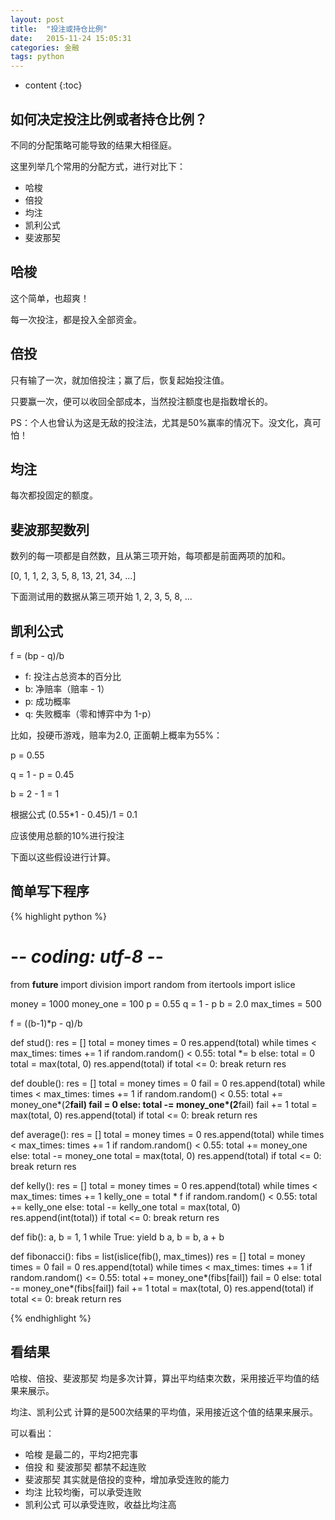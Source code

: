 ```yaml
---
layout: post
title:  "投注或持仓比例"
date:   2015-11-24 15:05:31
categories: 金融
tags: python
---
```


* content
{:toc}


## 如何决定投注比例或者持仓比例？

不同的分配策略可能导致的结果大相径庭。

这里列举几个常用的分配方式，进行对比下：

* 哈梭
* 倍投
* 均注
* 凯利公式
* 斐波那契

## 哈梭

这个简单，也超爽！

每一次投注，都是投入全部资金。

## 倍投

只有输了一次，就加倍投注；赢了后，恢复起始投注值。

只要赢一次，便可以收回全部成本，当然投注额度也是指数增长的。

PS：个人也曾认为这是无敌的投注法，尤其是50%赢率的情况下。没文化，真可怕！

## 均注

每次都投固定的额度。

## 斐波那契数列

数列的每一项都是自然数，且从第三项开始，每项都是前面两项的加和。

[0, 1, 1, 2, 3, 5, 8, 13, 21, 34, ...]

下面测试用的数据从第三项开始 1, 2, 3, 5, 8, ...

## 凯利公式

f = (bp - q)/b

* f: 投注占总资本的百分比
* b: 净赔率（赔率 - 1）
* p: 成功概率
* q: 失败概率（零和博弈中为 1-p）

比如，投硬币游戏，赔率为2.0, 正面朝上概率为55%：

p = 0.55

q = 1 - p = 0.45

b = 2 - 1 = 1

根据公式 (0.55*1 - 0.45)/1 = 0.1

应该使用总额的10%进行投注

下面以这些假设进行计算。


## 简单写下程序

{% highlight python %}

# -*- coding: utf-8 -*-
from __future__ import division
import random
from itertools import islice


money = 1000
money_one = 100
p = 0.55
q = 1 - p
b = 2.0
max_times = 500

f = ((b-1)*p - q)/b

def stud():
    res = []
    total = money
    times = 0
    res.append(total)
    while times < max_times:
        times += 1
        if random.random() < 0.55:
            total *= b
        else:
            total = 0
        total = max(total, 0)
        res.append(total)
        if total <= 0:
            break
    return res


def double():
    res = []
    total = money
    times = 0
    fail = 0
    res.append(total)
    while times < max_times:
        times += 1
        if random.random() < 0.55:
            total += money_one*(2**fail)
            fail = 0
        else:
            total -= money_one*(2**fail)
            fail += 1
        total = max(total, 0)
        res.append(total)
        if total <= 0:
            break
    return res


def average():
    res = []
    total = money
    times = 0
    res.append(total)
    while times < max_times:
        times += 1
        if random.random() < 0.55:
            total += money_one
        else:
            total -= money_one
        total = max(total, 0)
        res.append(total)
        if total <= 0:
            break
    return res


def kelly():
    res = []
    total = money
    times = 0
    res.append(total)
    while times < max_times:
        times += 1
        kelly_one = total * f
        if random.random() < 0.55:
            total += kelly_one
        else:
            total -= kelly_one
        total = max(total, 0)
        res.append(int(total))
        if total <= 0:
            break
    return res


def fib():
    a, b = 1, 1
    while True:
        yield b
        a, b = b, a + b


def fibonacci():
    fibs = list(islice(fib(), max_times))
    res = []
    total = money
    times = 0
    fail = 0
    res.append(total)
    while times < max_times:
        times += 1
        if random.random() <= 0.55:
            total += money_one*(fibs[fail])
            fail = 0
        else:
            total -= money_one*(fibs[fail])
            fail += 1
        total = max(total, 0)
        res.append(total)
        if total <= 0:
            break
    return res

{% endhighlight %}

## 看结果

哈梭、倍投、斐波那契 均是多次计算，算出平均结束次数，采用接近平均值的结果来展示。

均注、凯利公式  计算的是500次结果的平均值，采用接近这个值的结果来展示。

可以看出：

* 哈梭 是最二的，平均2把完事
* 倍投 和 斐波那契 都禁不起连败
* 斐波那契 其实就是倍投的变种，增加承受连败的能力
* 均注 比较均衡，可以承受连败
* 凯利公式 可以承受连败，收益比均注高



<div id="mainx" style="height:500px;"> </div>
<script src="http://echarts.baidu.com/build/dist/echarts-all.js"></script>
<script type="text/javascript">
// 基于准备好的dom，初始化echarts图表
var myChart = echarts.init(document.getElementById('mainx'));

var option = {
    tooltip: {
        show: true
    },
    legend: {
        data:['fibonacci', 'double', 'kelly', 'average', 'stud']
    },
    xAxis : [
        {
            type : 'category',
            data : [0, 1, 2, 3, 4, 5, 6, 7, 8, 9, 10, 11, 12, 13, 14, 15, 16, 17, 18, 19, 20, 21, 22, 23, 24, 25, 26, 27, 28, 29, 30, 31, 32, 33, 34, 35, 36, 37, 38, 39, 40, 41, 42, 43, 44, 45, 46, 47, 48, 49, 50, 51, 52, 53, 54, 55, 56, 57, 58, 59, 60, 61, 62, 63, 64, 65, 66, 67, 68, 69, 70, 71, 72, 73, 74, 75, 76, 77, 78, 79, 80, 81, 82, 83, 84, 85, 86, 87, 88, 89, 90, 91, 92, 93, 94, 95, 96, 97, 98, 99, 100, 101, 102, 103, 104, 105, 106, 107, 108, 109, 110, 111, 112, 113, 114, 115, 116, 117, 118, 119, 120, 121, 122, 123, 124, 125, 126, 127, 128, 129, 130, 131, 132, 133, 134, 135, 136, 137, 138, 139, 140, 141, 142, 143, 144, 145, 146, 147, 148, 149, 150, 151, 152, 153, 154, 155, 156, 157, 158, 159, 160, 161, 162, 163, 164, 165, 166, 167, 168, 169, 170, 171, 172, 173, 174, 175, 176, 177, 178, 179, 180, 181, 182, 183, 184, 185, 186, 187, 188, 189, 190, 191, 192, 193, 194, 195, 196, 197, 198, 199, 200, 201, 202, 203, 204, 205, 206, 207, 208, 209, 210, 211, 212, 213, 214, 215, 216, 217, 218, 219, 220, 221, 222, 223, 224, 225, 226, 227, 228, 229, 230, 231, 232, 233, 234, 235, 236, 237, 238, 239, 240, 241, 242, 243, 244, 245, 246, 247, 248, 249, 250, 251, 252, 253, 254, 255, 256, 257, 258, 259, 260, 261, 262, 263, 264, 265, 266, 267, 268, 269, 270, 271, 272, 273, 274, 275, 276, 277, 278, 279, 280, 281, 282, 283, 284, 285, 286, 287, 288, 289, 290, 291, 292, 293, 294, 295, 296, 297, 298, 299, 300, 301, 302, 303, 304, 305, 306, 307, 308, 309, 310, 311, 312, 313, 314, 315, 316, 317, 318, 319, 320, 321, 322, 323, 324, 325, 326, 327, 328, 329, 330, 331, 332, 333, 334, 335, 336, 337, 338, 339, 340, 341, 342, 343, 344, 345, 346, 347, 348, 349, 350, 351, 352, 353, 354, 355, 356, 357, 358, 359, 360, 361, 362, 363, 364, 365, 366, 367, 368, 369, 370, 371, 372, 373, 374, 375, 376, 377, 378, 379, 380, 381, 382, 383, 384, 385, 386, 387, 388, 389, 390, 391, 392, 393, 394, 395, 396, 397, 398, 399, 400, 401, 402, 403, 404, 405, 406, 407, 408, 409, 410, 411, 412, 413, 414, 415, 416, 417, 418, 419, 420, 421, 422, 423, 424, 425, 426, 427, 428, 429, 430, 431, 432, 433, 434, 435, 436, 437, 438, 439, 440, 441, 442, 443, 444, 445, 446, 447, 448, 449, 450, 451, 452, 453, 454, 455, 456, 457, 458, 459, 460, 461, 462, 463, 464, 465, 466, 467, 468, 469, 470, 471, 472, 473, 474, 475, 476, 477, 478, 479, 480, 481, 482, 483, 484, 485, 486, 487, 488, 489, 490, 491, 492, 493, 494, 495, 496, 497, 498, 499]
        }
    ],
    yAxis : [
        {
            type : 'money'
        }
    ],
    series : [
        {
            "name":"fibonacci",
            "type":"line",
            "data":[1000, 900, 1100, 1000, 800, 1100, 1200, 1300, 1200, 1400, 1500, 1600, 1500, 1300, 1000, 1500, 1600, 1500, 1700, 1600, 1800, 1700, 1900, 2000, 2100, 2000, 1800, 1500, 2000, 2100, 2200, 2300, 2400, 2500, 2600, 2700, 2600, 2800, 2900, 3000, 3100, 3200, 3100, 2900, 2600, 3100, 3000, 3200, 3100, 2900, 2600, 3100, 3000, 2800, 2500, 3000, 3100, 3200, 3300, 3400, 3500, 3600, 3500, 3700, 3800, 3700, 3500, 3200, 3700, 3800, 3900, 4000, 4100, 4000, 3800, 4100, 4000, 4200, 4100, 4300, 4200, 4400, 4300, 4100, 4400, 4300, 4100, 4400, 4500, 4600, 4500, 4700, 4800, 4700, 4500, 4800, 4700, 4900, 4800, 5000, 5100, 5200, 5100, 5300, 5400, 5500, 5600, 5500, 5300, 5000, 5500, 5600, 5700, 5800, 5700, 5900, 6000, 6100, 6200, 6100, 6300, 6400, 6500, 6600, 6700, 6600, 6800, 6900, 6800, 7000, 7100, 7200, 7300, 7200, 7400, 7500, 7600, 7700, 7600, 7400, 7700, 7600, 7400, 7100, 6600, 5800, 4500, 6600, 6500, 6700, 6800, 6900, 7000, 6900, 6700, 6400, 5900, 6700, 6800, 6900, 6800, 7000, 7100, 7200, 7300, 7200, 7000, 7300, 7400, 7500, 7600, 7700, 7600, 7400, 7700, 7800, 7700, 7500, 7200, 7700, 7800, 7700, 7500, 7200, 7700, 7600, 7800, 7900, 7800, 7600, 7300, 7800, 7900, 7800, 7600, 7900, 8000, 7900, 8100, 8200, 8300, 8200, 8400, 8300, 8100, 8400, 8500, 8400, 8600, 8700, 8600, 8800, 8700, 8900, 8800, 8600, 8300, 7800, 8600, 8700, 8600, 8400, 8700, 8600, 8400, 8700, 8800, 8900, 8800, 8600, 8900, 9000, 8900, 8700, 9000, 9100, 9000, 8800, 8500, 8000, 7200, 5900, 3800, 400, 0]
        },
        {
            "name":"double",
            "type":"line",
            "data":[1000, 1100, 1200, 1300, 1200, 1400, 1500, 1600, 1700, 1600, 1800, 1900, 1800, 2000, 1900, 2100, 2000, 2200, 2300, 2200, 2400, 2500, 2600, 2500, 2700, 2800, 2700, 2500, 2100, 2900, 3000, 3100, 3000, 3200, 3100, 2900, 3300, 3200, 3000, 2600, 1800, 200, 3400, 3300, 3500, 3600, 3700, 3800, 3900, 4000, 3900, 4100, 4000, 3800, 4200, 4300, 4200, 4400, 4300, 4500, 4600, 4700, 4600, 4800, 4700, 4900, 4800, 4600, 5000, 4900, 4700, 4300, 3500, 1900, 5100, 5000, 5200, 5300, 5400, 5500, 5600, 5500, 5300, 5700, 5600, 5400, 5000, 5800, 5900, 5800, 5600, 5200, 4400, 6000, 5900, 6100, 6200, 6100, 6300, 6200, 6400, 6500, 6400, 6600, 6500, 6300, 5900, 6700, 6800, 6700, 6900, 7000, 7100, 7200, 7300, 7200, 7000, 6600, 5800, 4200, 7400, 7500, 7400, 7600, 7500, 7300, 6900, 7700, 7800, 7700, 7900, 7800, 8000, 7900, 7700, 8100, 8000, 8200, 8100, 7900, 8300, 8400, 8500, 8400, 8200, 7800, 8600, 8700, 8600, 8800, 8700, 8900, 9000, 9100, 9200, 9100, 8900, 9300, 9400, 9500, 9600, 9700, 9800, 9700, 9500, 9900, 10000, 9900, 10100, 10200, 10100, 10300, 10200, 10000, 10400, 10500, 10600, 10700, 10600, 10400, 10800, 10700, 10500, 10900, 11000, 11100, 11200, 11100, 11300, 11400, 11500, 11400, 11200, 10800, 10000, 8400, 5200, 0]
        },
        {
            "name":"kelly",
            "type":"line",
            "data": [1000, 1050, 1102, 1047, 995, 945, 897, 942, 895, 850, 808, 767, 806, 846, 889, 933, 980, 1029, 1080, 1026, 975, 926, 972, 1021, 1072, 1126, 1069, 1016, 965, 917, 871, 827, 786, 825, 784, 745, 708, 743, 780, 819, 778, 739, 776, 737, 774, 813, 772, 734, 770, 809, 768, 807, 847, 805, 845, 803, 843, 801, 841, 799, 759, 721, 685, 719, 755, 717, 681, 647, 615, 584, 555, 527, 501, 526, 552, 525, 551, 523, 549, 522, 548, 521, 495, 519, 545, 573, 544, 517, 543, 570, 598, 568, 597, 627, 658, 691, 656, 623, 655, 622, 653, 686, 651, 684, 650, 617, 648, 616, 585, 556, 583, 554, 526, 500, 475, 499, 524, 498, 473, 449, 472, 495, 520, 494, 469, 446, 468, 445, 467, 443, 466, 489, 465, 441, 419, 398, 418, 397, 417, 396, 376, 358, 375, 357, 374, 393, 374, 392, 373, 354, 336, 353, 371, 389, 370, 388, 369, 350, 368, 350, 367, 385, 405, 384, 404, 383, 403, 423, 402, 422, 443, 465, 488, 464, 487, 463, 486, 510, 485, 509, 483, 508, 533, 560, 532, 558, 586, 557, 585, 556, 583, 613, 643, 611, 580, 551, 579, 550, 578, 606, 576, 547, 520, 494, 469, 493, 517, 543, 516, 542, 569, 540, 513, 539, 566, 594, 624, 655, 623, 654, 686, 721, 757, 795, 835, 793, 753, 791, 830, 789, 828, 870, 826, 868, 824, 865, 909, 863, 820, 861, 904, 949, 902, 947, 994, 945, 992, 1042, 1094, 1039, 1091, 1036, 1088, 1143, 1200, 1140, 1197, 1137, 1080, 1134, 1191, 1131, 1188, 1247, 1185, 1126, 1182, 1241, 1303, 1368, 1437, 1365, 1297, 1361, 1293, 1229, 1290, 1355, 1422, 1493, 1568, 1490, 1564, 1642, 1725, 1811, 1901, 1806, 1897, 1802, 1892, 1987, 2086, 1982, 2081, 2185, 2076, 2179, 2288, 2403, 2523, 2649, 2782, 2921, 2775, 2636, 2768, 2906, 2761, 2899, 3044, 3196, 3356, 3188, 3347, 3515, 3691, 3875, 3681, 3865, 4059, 4262, 4475, 4251, 4464, 4687, 4452, 4675, 4441, 4219, 4008, 4209, 4419, 4640, 4872, 5116, 4860, 4617, 4386, 4605, 4375, 4594, 4364, 4582, 4812, 4571, 4342, 4560, 4788, 5027, 4776, 5014, 4764, 4525, 4299, 4084, 3880, 4074, 4278, 4492, 4716, 4480, 4704, 4469, 4246, 4033, 3832, 4023, 4224, 4013, 3813, 4003, 3803, 3993, 3793, 3983, 4182, 4392, 4172, 3963, 3765, 3953, 3756, 3943, 4141, 3934, 3737, 3924, 4120, 4326, 4542, 4315, 4531, 4304, 4520, 4746, 4983, 5232, 5494, 5219, 4958, 5206, 5466, 5740, 6027, 6328, 6645, 6977, 7326, 6959, 6611, 6942, 6595, 6265, 6578, 6907, 7253, 6890, 7235, 7596, 7976, 7577, 7956, 8354, 8772, 8333, 7916, 7521, 7145, 7502, 7127, 7483, 7857, 8250, 8663, 9096, 9551, 10028, 9527, 9050, 9503, 9978, 10477, 11001, 10451, 10973, 10425, 10946, 11493, 12068, 11465, 10891, 10347, 10864, 11407, 11978, 12577, 11948, 11350, 10783, 10244, 9731, 10218, 10729, 10192, 9683, 9199, 9659, 9176, 8717, 8281, 8695, 8260, 8673, 9107, 9562, 10040, 10543, 11070, 11623, 12204, 11594, 11014, 10464, 10987, 10437, 10959, 11507, 12083, 11479, 12053, 12655, 13288, 12624, 11992, 11393, 11962, 12561, 13189, 12529, 11903]

        },
        {
            "name":"average",
            "type":"line",
            "data": [1000, 900, 1000, 900, 1000, 1100, 1200, 1100, 1000, 900, 1000, 1100, 1200, 1100, 1000, 900, 1000, 900, 1000, 1100, 1200, 1300, 1400, 1300, 1200, 1100, 1200, 1100, 1000, 900, 1000, 1100, 1000, 900, 1000, 900, 800, 900, 1000, 900, 1000, 900, 800, 900, 1000, 900, 1000, 1100, 1000, 900, 800, 900, 800, 700, 600, 500, 400, 300, 400, 300, 400, 300, 400, 300, 200, 300, 400, 300, 200, 300, 400, 500, 600, 700, 800, 700, 600, 700, 800, 700, 800, 900, 1000, 1100, 1000, 1100, 1200, 1300, 1400, 1500, 1400, 1500, 1400, 1300, 1400, 1500, 1600, 1500, 1600, 1500, 1400, 1300, 1400, 1500, 1400, 1300, 1400, 1500, 1600, 1700, 1800, 1900, 1800, 1900, 2000, 1900, 2000, 1900, 1800, 1700, 1800, 1700, 1800, 1700, 1800, 1900, 1800, 1700, 1600, 1700, 1600, 1700, 1600, 1700, 1800, 1700, 1800, 1700, 1600, 1500, 1600, 1500, 1600, 1500, 1600, 1700, 1800, 1900, 1800, 1700, 1800, 1700, 1600, 1500, 1600, 1700, 1800, 1900, 2000, 1900, 2000, 1900, 2000, 2100, 2200, 2300, 2400, 2300, 2200, 2300, 2200, 2300, 2200, 2300, 2400, 2300, 2200, 2100, 2000, 2100, 2200, 2100, 2200, 2300, 2200, 2300, 2400, 2300, 2400, 2300, 2400, 2300, 2200, 2100, 2200, 2300, 2400, 2300, 2400, 2300, 2400, 2500, 2600, 2700, 2600, 2500, 2600, 2500, 2400, 2500, 2400, 2300, 2200, 2300, 2400, 2300, 2200, 2300, 2400, 2300, 2400, 2500, 2600, 2500, 2600, 2700, 2600, 2500, 2600, 2500, 2600, 2500, 2600, 2500, 2400, 2500, 2400, 2500, 2600, 2500, 2600, 2500, 2400, 2500, 2600, 2700, 2800, 2900, 2800, 2700, 2600, 2700, 2800, 2700, 2800, 2900, 3000, 2900, 3000, 3100, 3000, 2900, 2800, 2700, 2800, 2900, 2800, 2900, 3000, 2900, 2800, 2700, 2600, 2700, 2800, 2700, 2600, 2500, 2600, 2700, 2600, 2700, 2600, 2700, 2800, 2900, 3000, 2900, 2800, 2700, 2600, 2700, 2800, 2900, 3000, 2900, 3000, 2900, 2800, 2900, 3000, 3100, 3000, 3100, 3000, 3100, 3200, 3300, 3400, 3500, 3400, 3500, 3400, 3300, 3200, 3100, 3000, 3100, 3000, 2900, 3000, 3100, 3000, 3100, 3000, 3100, 3200, 3300, 3200, 3300, 3400, 3300, 3400, 3500, 3600, 3500, 3400, 3500, 3600, 3500, 3600, 3700, 3800, 3700, 3600, 3700, 3800, 3700, 3600, 3500, 3600, 3500, 3600, 3700, 3800, 3900, 4000, 4100, 4000, 3900, 4000, 4100, 4000, 3900, 4000, 4100, 4200, 4300, 4200, 4100, 4000, 3900, 4000, 4100, 4200, 4100, 4200, 4100, 4000, 4100, 4200, 4100, 4000, 3900, 3800, 3700, 3600, 3500, 3400, 3300, 3200, 3100, 3200, 3300, 3400, 3300, 3200, 3300, 3200, 3100, 3000, 3100, 3200, 3100, 3200, 3300, 3200, 3300, 3400, 3500, 3600, 3700, 3800, 3700, 3600, 3500, 3600, 3500, 3600, 3500, 3600, 3500, 3600, 3500, 3400, 3300, 3200, 3300, 3400, 3500, 3400, 3500, 3600, 3700, 3800, 3900, 3800, 3900, 3800, 3700, 3600, 3700, 3800, 3700, 3600, 3500, 3400, 3500, 3600, 3500, 3400, 3500, 3400, 3500, 3600, 3700, 3600, 3700, 3600, 3700, 3600, 3700, 3600, 3500, 3400, 3500, 3400, 3500, 3600, 3500, 3400, 3500, 3400, 3300, 3400, 3500, 3600, 3700, 3800, 3900, 3800, 3700, 3800, 3700, 3600, 3500, 3400, 3300, 3200, 3100, 3000, 2900, 2800, 2900, 3000, 3100, 3000, 3100, 3200, 3300, 3400]

        },
        {
            "name":"stud",
            "type":"line",
            "data": [1000, 2000.0, 0]
        }
    ]
};

// 为echarts对象加载数据
myChart.setOption(option);
</script>
